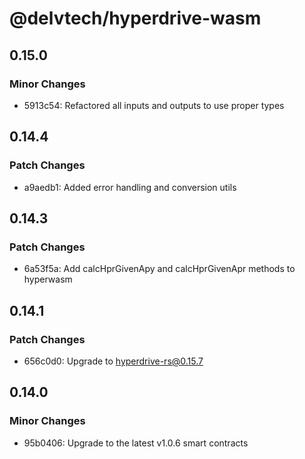 # @delvtech/hyperdrive-wasm

## 0.15.0

### Minor Changes

- 5913c54: Refactored all inputs and outputs to use proper types

## 0.14.4

### Patch Changes

- a9aedb1: Added error handling and conversion utils

## 0.14.3

### Patch Changes

- 6a53f5a: Add calcHprGivenApy and calcHprGivenApr methods to hyperwasm

## 0.14.1

### Patch Changes

- 656c0d0: Upgrade to hyperdrive-rs@0.15.7

## 0.14.0

### Minor Changes

- 95b0406: Upgrade to the latest v1.0.6 smart contracts
